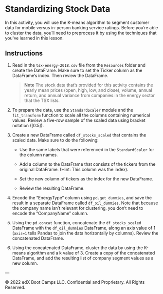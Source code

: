 # Standardizing Stock Data

In this activity, you will use the K-means algorithm to segment customer data for mobile versus in-person banking service ratings. Before you’re able to cluster the data, you’ll need to preprocess it by using the techniques that you've learned in this lesson.

## Instructions

1. Read in the `tsx-energy-2018.csv` file from the `Resources` folder and create the DataFrame. Make sure to set the Ticker column as the DataFrame’s index. Then review the DataFrame.

   > **Note** The stock data that’s provided for this activity contains the yearly mean prices (open, high, low, and close), volume, annual return, and annual variance from companies in the energy sector that the TSX lists.

2. To prepare the data, use the `StandardScaler` module and the `fit_transform` function to scale all the columns containing numerical values. Review a five-row sample of the scaled data using bracket notation ([0:5]).

3. Create a new DataFrame called `df_stocks_scaled` that contains the scaled data. Make sure to do the following:

   - Use the same labels that were referenced in the `StandardScaler` for the column names.

   - Add a column to the DataFrame that consists of the tickers from the original DataFrame. (Hint: This column was the index).

   - Set the new column of tickers as the index for the new DataFrame.

   - Review the resulting DataFrame.

4. Encode the “EnergyType” column using `pd.get_dummies`, and save the result in a separate DataFrame called `df_oil_dummies`. Note that because the company name isn’t relevant for clustering, you don’t need to encode the “CompanyName” column.

5. Using the `pd.concat` function, concatenate the `df_stocks_scaled` DataFrame with the `df_oil_dummies` DataFrame, along an axis value of 1 (`axis=1` tells Pandas to join the data horizontally by columns). Review the concatenated DataFrame.

6. Using the concatenated DataFrame, cluster the data by using the K-means algorithm and a k value of 3. Create a copy of the concatenated DataFrame, and add the resulting list of company segment values as a new column.

—

© 2022 edX Boot Camps LLC. Confidential and Proprietary. All Rights Reserved.

